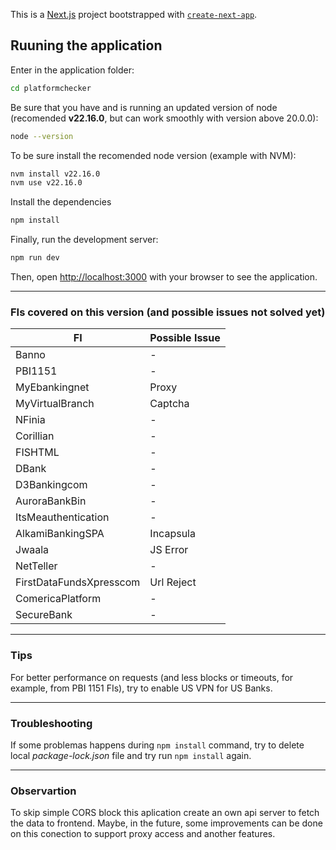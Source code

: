 This is a [Next.js](https://nextjs.org) project bootstrapped with [`create-next-app`](https://nextjs.org/docs/app/api-reference/cli/create-next-app).

## Ruuning the application

Enter in the application folder:
```bash
cd platformchecker
```

Be sure that you have and is running an updated version of node (recomended **v22.16.0**, but can work smoothly with version above 20.0.0):
```bash
node --version
```
To be sure install the recomended node version (example with NVM):
```bash
nvm install v22.16.0
nvm use v22.16.0
```

Install the dependencies
```bash
npm install
```

Finally, run the development server:

```bash
npm run dev
```

Then, open [http://localhost:3000](http://localhost:3000) with your browser to see the application.

---

### FIs covered on this version (and possible issues not solved yet)

| FI                      | Possible Issue |
|-------------------------|----------------|
| Banno                   | -              |
| PBI1151                 | -              |
| MyEbankingnet           | Proxy          |
| MyVirtualBranch         | Captcha        |
| NFinia                  | -              |
| Corillian               | -              |
| FISHTML                 | -              |
| DBank                   | -              |
| D3Bankingcom            | -              |
| AuroraBankBin           | -              |
| ItsMeauthentication     | -              |
| AlkamiBankingSPA        | Incapsula      |
| Jwaala                  | JS Error       |
| NetTeller               | -              |
| FirstDataFundsXpresscom | Url Reject     |
| ComericaPlatform        | -              |
| SecureBank              | -              |

---

### Tips

For better performance on requests (and less blocks or timeouts, for example, from PBI 1151 FIs), try to enable US VPN for US Banks.

---

### Troubleshooting
If some problemas happens during `npm install` command, try to delete local *package-lock.json* file and try run `npm install` again.

--- 

### Observartion
 To skip simple CORS block this aplication create an own api server to fetch the data to frontend.
 Maybe, in the future, some improvements can be done on this conection to support proxy access and another features.